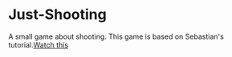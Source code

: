 # Just-Shooting
 A small game about shooting.
 This game is based on Sebastian's tutorial.[Watch this](https://youtu.be/SviIeTt2_Lc)
